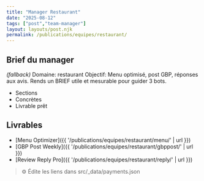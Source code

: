 ```yaml
---
title: "Manager Restaurant"
date: "2025-08-12"
tags: ["post","team-manager"]
layout: layouts/post.njk
permalink: /publications/equipes/restaurant/
---
```

## Brief du manager

*(fallback)* Domaine: restaurant
Objectif: Menu optimisé, post GBP, réponses aux avis.
Rends un BRIEF utile et mesurable pour guider 3 bots.

- Sections
- Concrètes
- Livrable prêt

## Livrables
- [Menu Optimizer]({{ '/publications/equipes/restaurant/menu/' | url }})
- [GBP Post Weekly]({{ '/publications/equipes/restaurant/gbppost/' | url }})
- [Review Reply Pro]({{ '/publications/equipes/restaurant/reply/' | url }})

> ⚙️ Édite les liens dans src/_data/payments.json
